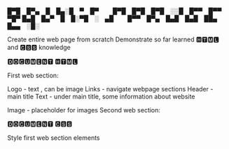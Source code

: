 █▀█ █▀▄ █ █▄░█ ▀ █▀   █▀█ █▀█ █▀█ ░░█ █▀▀ █▀▀ ▀█▀
█▄█ █▄▀ █ █░▀█ ░ ▄█   █▀▀ █▀▄ █▄█ █▄█ ██▄ █▄▄ ░█░ 

Create entire web page from scratch 
Demonstrate so far learned 🅷🆃🅼🅻 and 🅲🆂🆂 knowledge

🅳🅾🅲🆄🅼🅴🅽🆃 🅷🆃🅼🅻

First web section: 

Logo - text , can be image
Links - navigate webpage sections
Header - main title
Text - under main title, some information about website

Image - placeholder for images
Second web section:

🅳🅾🅲🆄🅼🅴🅽🆃 🅲🆂🆂

Style first web section elements
